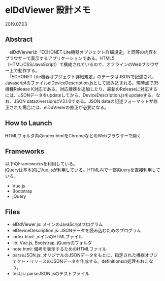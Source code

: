 # elDdViewer 設計メモ

2019.07.03

## Abstract
　elDdViewerは「ECHONET Lite機器オブジェクト詳細規定」と同等の内容をブラウザーで表示するアプリケーションである。HTML5（HTML/CSS/JavaScript）で構成されているので、オフラインのWebブラウザー上で動作する。  
　「ECHONET Lite機器オブジェクト詳細規定」のデータはJSONで記述され、JavascriptのファイルelDeviceDescription.jsとして読み込まれる。現時点で35機種Release K対応である。対応機器を追加したり、最新のReleaseに対応するには、JSONデータをupdateしてから、DeviceDescription.jsをupdateする。なお、JSON dataのversionはV3.1.0である。JSON dataの記述フォーマットが修正された場合には、elDdViererの修正が必要になる。

## How to Launch
HTMLフォルダ内のindex.htmlをChromeなどのWebブラウザーで開く

## Frameworks
以下のFrameworksを利用している。  
jQueryは基本的にVue.jsが利用している。HTML内で一部jQueryを直接利用している。

- Vue.js
- Bootstrap
- jQuery

## Files
- elDdViewer.js: メインのJavaScriptプログラム
- elDeviceDescription.js: JSONデータを読み込むためのプログラム
- index.html: メインのHTMLファイル
- lib: Vue.js, Bootstrap, jQueryのフォルダ
- note.html: 備考を表示するためのHTMLファイル
- parseJSON.js: オリジナルのJSONデータをもとに、指定された機器オブジェクト・リリースのJSONデータを作成する。definitionsの処理もおこなう。
- test.js: parseJSON.jsのテストファイル

